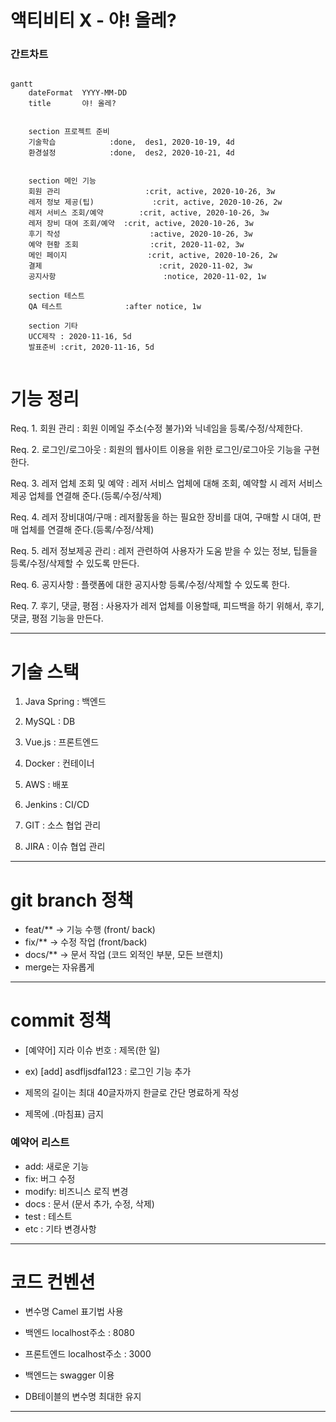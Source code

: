 # 액티비티 X - 야! 올레?

### 간트차트

```mermaid

gantt
    dateFormat  YYYY-MM-DD
    title       야! 올레?


    section 프로젝트 준비
    기술학습            :done,  des1, 2020-10-19, 4d
    환경설정 	        :done,  des2, 2020-10-21, 4d
    

    section 메인 기능
    회원 관리					:crit, active, 2020-10-26, 3w
	레저 정보 제공(팁)				:crit, active, 2020-10-26, 2w
	레저 서비스 조회/예약		:crit, active, 2020-10-26, 3w
	레저 장비 대여 조회/예약	:crit, active, 2020-10-26, 3w
	후기 작성					 :active, 2020-10-26, 3w
	예약 현황 조회				:crit, 2020-11-02, 3w
	메인 페이지					:crit, active, 2020-10-26, 2w
	결제							:crit, 2020-11-02, 3w
	공지사항						:notice, 2020-11-02, 1w

    section 테스트
    QA 테스트          	:after notice, 1w
    
    section 기타
    UCC제작 : 2020-11-16, 5d
    발표준비 :crit, 2020-11-16, 5d
    
```



# 기능 정리

Req. 1.	회원 관리 :	회원 이메일 주소(수정 불가)와 닉네임을 등록/수정/삭제한다.

Req. 2.	로그인/로그아웃 : 회원의 웹사이트 이용을 위한 로그인/로그아웃 기능을 구현한다.

Req. 3.	레저 업체 조회 및 예약 : 레저 서비스 업체에 대해 조회, 예약할 시 레저 서비스 제공 업체를 연결해 준다.(등록/수정/삭제)

Req. 4.	레저 장비대여/구매 : 레저활동을 하는 필요한 장비를 대여, 구매할 시 대여, 판매 업체를 연결해 준다.(등록/수정/삭제)

Req. 5.	레저 정보제공 관리 : 레저 관련하여 사용자가 도움 받을 수 있는 정보, 팁들을 등록/수정/삭제할 수 있도록 만든다.

Req. 6.	공지사항 : 플랫폼에 대한 공지사항 등록/수정/삭제할 수 있도록 한다.

Req. 7.	후기, 댓글, 평점 : 사용자가 레저 업체를 이용할때, 피드백을 하기 위해서, 후기, 댓글, 평점 기능을 만든다.

--------------------------------------------------------------------

#  기술 스택

1. Java Spring : 백엔드

2. MySQL :	DB

3. Vue.js : 프론트엔드

4. Docker : 컨테이너

5. AWS	: 배포

6. Jenkins : CI/CD

7. GIT : 소스 협업 관리

8. JIRA : 이슈 협업 관리

----------------------------------------------------------------------

# git branch 정책

- feat/** → 기능 수행 (front/ back)
- fix/** → 수정 작업 (front/back)
- docs/** → 문서 작업 (코드 외적인 부분, 모든 브랜치)
- merge는 자유롭게

----------------------------------------------------------------------

# commit 정책

- [예약어] 지라 이슈 번호 : 제목(한 일)

- ex) [add] asdfljsdfal123 : 로그인 기능 추가

- 제목의 길이는 최대 40글자까지 한글로 간단 명료하게 작성
- 제목에 .(마침표) 금지

### 예약어 리스트

- add: 새로운 기능
- fix: 버그 수정
- modify: 비즈니스 로직 변경
- docs : 문서 (문서 추가, 수정, 삭제)
- test : 테스트
- etc : 기타 변경사항

-------------------------------------------------------------------

# 코드 컨벤션

- 변수명 Camel 표기법 사용

- 백엔드 localhost주소 : 8080
- 프론트엔드 localhost주소 : 3000
- 백엔드는 swagger 이용
- DB테이블의 변수명 최대한 유지

-------------------------------------------------------------------




